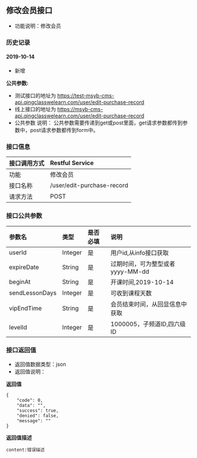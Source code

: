 ## 修改会员接口
+ 功能说明：修改会员

### 历史记录

#### 2019-10-14 
- 新增

**公共参数:**
+ 测试接口的地址为 https://test-msyb-cms-api.qingclasswelearn.com/user/edit-purchase-record
+ 线上接口的地址为 https://msyb-cms-api.qingclasswelearn.com/user/edit-purchase-record
+ 公共参数 说明： 公共参数需要传递到get或post里面，get请求参数都传到参数中，post请求参数都传到form中。

### 接口信息
|接口调用方式 	|	Restful Service				|
|:--------------|:------------------------------|
|功能	     	| 修改会员						|
|接口名称		|/user/edit-purchase-record		|
|请求方法		|POST					    	|

### 接口公共参数
|参数名		   		|类型	|是否必填	|说明			    					|
|:------------------|:------|:----------|:--------------------------------------|
|userId				|Integer|是		  	|用户id,从info接口获取					|
|expireDate 		|String |是		  	|过期时间，可为整型或者yyyy-MM-dd			|
|beginAt			|String |是		  	|开课时间,2019-10-14						|
|sendLessonDays		|Integer|是		  	|可收到课程天数							|
|vipEndTime 		|String |是		  	|会员结束时间，从回显信息中获取				|
|levelId			|Integer|是		  	|1000005，子频道ID,四六级ID				|

### 接口返回值
+ 返回值数据类型：json
+ 返回值说明：

**返回值**  

```
{
    "code": 0,
    "data": "",
    "success": true,
    "denied": false,
    "message": ""
}
```

**返回值描述**  

```
content:错误描述
```